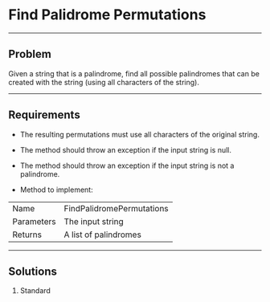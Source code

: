 # Find Palidrome Permutations

---

## Problem
Given a string that is a palindrome, find all possible palindromes that can
be created with the string (using all characters of the string).

---

## Requirements
- The resulting permutations must use all characters of the original string.

- The method should throw an exception if the input string is null.

- The method should throw an exception if the input string is not a
palindrome.

- Method to implement:  

|            |                                                               |
|------------|---------------------------------------------------------------|
| Name       | FindPalidromePermutations                                     |
| Parameters | The input string                                              |
| Returns    | A list of palindromes                                         |

---

## Solutions
1. Standard